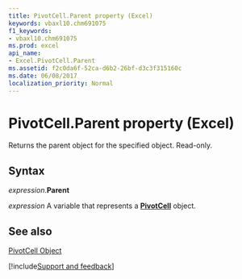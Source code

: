 ```yaml
---
title: PivotCell.Parent property (Excel)
keywords: vbaxl10.chm691075
f1_keywords:
- vbaxl10.chm691075
ms.prod: excel
api_name:
- Excel.PivotCell.Parent
ms.assetid: f2c0da6f-52ca-d6b2-26bf-d3c3f315160c
ms.date: 06/08/2017
localization_priority: Normal
---
```



# PivotCell.Parent property (Excel)

Returns the parent object for the specified object. Read-only.


## Syntax

_expression_.**Parent**

_expression_ A variable that represents a **[PivotCell](Excel.PivotCell.md)** object.


## See also


[PivotCell Object](Excel.PivotCell.md)

[!include[Support and feedback](~/includes/feedback-boilerplate.md)]